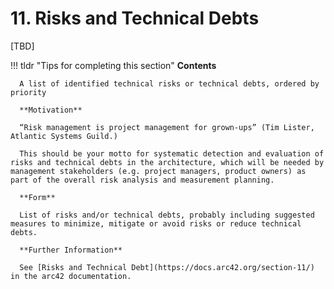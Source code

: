 # 11. Risks and Technical Debts

[TBD]

!!! tldr "Tips for completing this section"
      **Contents**

      A list of identified technical risks or technical debts, ordered by priority

      **Motivation**

      “Risk management is project management for grown-ups” (Tim Lister, Atlantic Systems Guild.) 

      This should be your motto for systematic detection and evaluation of risks and technical debts in the architecture, which will be needed by management stakeholders (e.g. project managers, product owners) as part of the overall risk analysis and measurement planning.

      **Form**

      List of risks and/or technical debts, probably including suggested measures to minimize, mitigate or avoid risks or reduce technical debts.

      **Further Information**

      See [Risks and Technical Debt](https://docs.arc42.org/section-11/) in the arc42 documentation.
